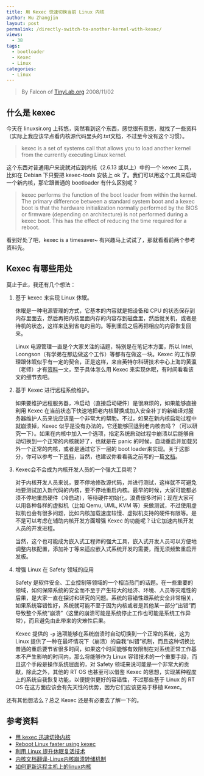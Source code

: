 ```yaml
---
title: 用 Kexec 快速切换当前 Linux 内核
author: Wu Zhangjin
layout: post
permalink: /directly-switch-to-another-kernel-with-kexec/
views:
  - 38
tags:
  - bootloader
  - Kexec
  - Linux
categories:
  - Linux
---
```


> By Falcon of [TinyLab.org][1]
> 2008/11/02


## 什么是 kexec

今天在 linuxsir.org 上转悠，突然看到这个东西，感觉很有意思，就找了一些资料（实际上我应该早点看内核源代码里头的.txt文档，不过至今没有这个习惯）。

> kexec is a set of systems call that allows you to load another kernel from the currently executing Linux kernel.

这个东西对普通用户来说就对应到内核（2.6.13 或以上）中的一个 kexec 工具，比如在 Debian 下只要把 kexec-tools 安装上 ok 了。我们可以用这个工具来启动一个新内核，那它跟普通的 bootloader 有什么区别呢？

> kexec performs the function of the boot loader from within the kernel. The primary difference between a standard system boot and a kexec boot is that the hardware initialization normally performed by the BIOS or firmware (depending on architecture) is not performed during a kexec boot. This has the effect of reducing the time required for a reboot.

看到好处了吧，kexec is a timesaver~ 有兴趣马上试试了，那就看看前两个参考资料先。

## Kexec 有哪些用处

莫止于此，我还有几个想法：

1. 基于 kexec 来实现 Linux 休眠。

    休眠是一种电源管理的方式，它基本的内容就是把设备和 CPU 的状态保存到内存里面去，然后再把内核里面内存的内容存到磁盘里，然后就关机，或者是待机的状态，这样来达到省电的目的。等到重启之后再把相应的内容恢复回来。

    Linux 电源管理一直是个大家关注的话题，特别是在笔记本方面，所以 Intel, Loongson（有学弟在那边做这个工作）等都有在做这一块。Kexec 的工作原理跟休眠似乎有一定的契合，正是这样，来自英特尔科研技术中心上海的黄瀛（老师）才有[资料][2]一文，至于具体怎么用 Kexec 来实现休眠，有时间看看该文的细节去吧。

2. 基于 Kexec 进行远程系统维护。

    如果要维护远程服务器，冷启动（直接启动硬件）是很麻烦的，如果能够直接利用 Kexec 在当前状态下快速地把老内核替换成加入安全补丁的新编译对服务器维护人员来说应该是一个非常大的帮助。不过，如果在新内核启动过程中就崩溃掉，Kexec 似乎是没有办法的，它还能够回退到老内核去吗？（可以研究一下）。如果在内核中加入一个选项，指定系统启动过程中崩溃以后能够自动切换到一个正常的内核就好了，也就是在 panic 的时候，自动重启并加载另外一个正常的内核，或者是通过它下一层的 boot loader来实现。关于这部分，你可以参考一下[资料][3]，当然，也建议你看看我之前写的一篇[文档][4]。

3. Kexec会不会成为内核开发人员的一个强大工具呢？

    对于内核开发人员来说，要不停地修改源代码，并进行测试，这样就不可避免地要测试加入新代码的内核，要不停地重启内核。最早的时候，大家可能都必须不停地重启硬件（冷启动），等待硬件初始化，浪费很多时间；现在大家可以用各种各样的虚拟机（比如 Qemu, UML, KVM 等）来做测试，不过使用虚拟机也会有很多问题，比如内核加载速度较慢、虚拟机支持的硬件有限等。是不是可以考虑在辅助内核开发方面增强 Kexec 的功能呢？让它加速内核开发人员的开发进程。

    当然，这个也可能成为嵌入式工程师的强大工具，嵌入式开发人员可以方便地调整内核配置，添加补丁等来适应嵌入式系统开发的需要，而无须频繁重启开发板。

4. 增强 Linux 在 Safety 领域的应用

    Safety 是软件安全、工业控制等领域的一个相当热门的话题。在一些重要的领域，如何保障系统的安全而不至于产生较大的经济、环境、人员等灾难性的后果，是大家一直在探讨和研究的问题。系统的容错性跟系统安全非常相关，如果系统容错性好，系统就可能不至于因为内核或者是其他某一部分“出错”而导致整个系统“崩溃”（这里的崩溃可能是系统停止工作也可能是系统工作异常），而且避免由此带来的灾难性后果。

    Kexec 提供的 `-p` 选项能够在系统崩溃时自动切换到一个正常的系统，这为 Linux 提供了一种在最坏情况下（崩溃）的自我“纠错”机制，而且这种切换比普通的重启要节省很多时间，如果这个时间能够有效限制在对系统正常工作基本不产生影响的时间内，那么将能够作为 Linux 容错技术的一个重要手段，而且这个手段是操作系统层面的，对 Safety 领域来说可能是一个非常大的贡献，除此之外，其他的 RT OS 也甚至可以借鉴 Kexec 的思想，实现某种程度上的系统自我恢复功能，以便提供更好的容错性，不过那些基于 Linux 的 RT OS 在这方面应该会有先天性的优势，因为它们应该更易于移植 Kexec。

还有其他想法么？总之 Kexec 还是有必要去了解一下的。

## 参考资料

  * [用 kexec 迅速切换内核][5]
  * [Reboot Linux faster using kexec][6]
  * [利用 Linux 提升休眠复活技术][2]
  * [内核文档翻译-Linux内核崩溃转储机制][3]
  * [如何更新远程主机上的linux内核][4]





 [1]: http://tinylab.org
 [2]: http://soft.chinabyte.com/30/7818030.shtml
 [3]: http://blog.chinaunix.net/uid-20228521-id-1971053.html
 [4]: /how-to-update-the-linux-kernel-of-a-remote-machine
 [5]: http://www.linuxsir.org/bbs/thread335331.html
 [6]: http://www.ibm.com/developerworks/cn/linux/l-kexec/
